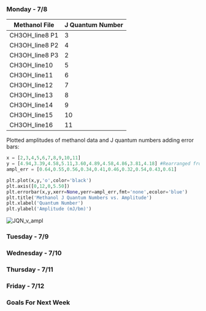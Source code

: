 ### Monday - 7/8

Methanol File | J Quantum Number
---|---
CH3OH_line8 P1 | 3
CH3OH_line8 P2 | 4
CH3OH_line8 P3 | 2
CH3OH_line10 | 5 
CH3OH_line11 | 6
CH3OH_line12 | 7
CH3OH_line13 | 8
CH3OH_line14 | 9
CH3OH_line15 | 10
CH3OH_line16 | 11

Plotted amplitudes of methanol data and J quantum numbers adding error bars:

```python
x = [2,3,4,5,6,7,8,9,10,11]
y = [4.94,3.39,4.58,5.11,3.60,4.89,4.58,4.86,3.81,4.18] #Rearranged from table to increase in J QNs
ampl_err = [0.64,0.55,0.56,0.34,0.41,0.46,0.32,0.54,0.43,0.61]

plt.plot(x,y,'o',color='black') 
plt.axis([0,12,0,5.50])
plt.errorbar(x,y,xerr=None,yerr=ampl_err,fmt='none',ecolor='blue')
plt.title('Methanol J Quantum Numbers vs. Amplitude')
plt.xlabel('Quantum Number')
plt.ylabel('Amplitude (mJ/bm)') 
```

![JQN_v_ampl](https://user-images.githubusercontent.com/23585856/60843140-110f7180-a193-11e9-9f83-e1f61427f7a6.png)


### Tuesday - 7/9

### Wednesday - 7/10

### Thursday - 7/11

### Friday - 7/12

### Goals For Next Week
